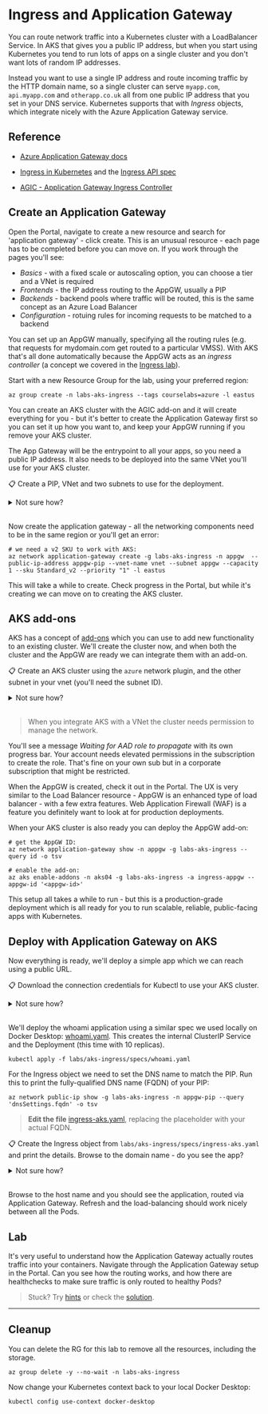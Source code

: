 # Ingress and Application Gateway

You can route network traffic into a Kubernetes cluster with a LoadBalancer Service. In AKS that gives you a public IP address, but when you start using Kubernetes you tend to run lots of apps on a single cluster and you don't want lots of random IP addresses. 

Instead you want to use a single IP address and route incoming traffic by the HTTP domain name, so a single cluster can serve `myapp.com`, `api.myapp.com` and `otherapp.co.uk` all from one public IP address that you set in your DNS service. Kubernetes supports that with _Ingress_ objects, which integrate nicely with the Azure Application Gateway service.

## Reference

- [Azure Application Gateway docs](https://docs.microsoft.com/en-gb/azure/application-gateway/)

- [Ingress in Kubernetes](https://kubernetes.io/docs/concepts/services-networking/ingress/) and the [Ingress API spec](https://kubernetes.io/docs/reference/generated/kubernetes-api/v1.20/#ingress-v1-networking-k8s-io)

- [AGIC - Application Gateway Ingress Controller](https://docs.microsoft.com/en-us/azure/application-gateway/ingress-controller-overview)

## Create an Application Gateway

Open the Portal, navigate to create a new resource and search for 'application gateway' - click create. This is an unusual resource - each page has to be completed before you can move on. If you work through the pages you'll see:

- _Basics_ - with a fixed scale or autoscaling option, you can choose a tier and a VNet is required
- _Frontends_ - the IP address routing to the AppGW, usually a PIP
- _Backends_ - backend pools where traffic will be routed, this is the same concept as an Azure Load Balancer
- _Configuration_ - rotuing rules for incoming requests to be matched to a backend

You can set up an AppGW manually, specifying all the routing rules (e.g. that requests for mydomain.com get routed to a particular VMSS). With AKS that's all done automatically because the AppGW acts as an _ingress controller_ (a concept we covered in the [Ingress lab](/labs/kubernetes/ingress/README.md)).


Start with a new Resource Group for the lab, using your preferred region:

```
az group create -n labs-aks-ingress --tags courselabs=azure -l eastus
```

You can create an AKS cluster with the AGIC add-on and it will create everything for you - but it's better to create the Application Gateway first so you can set it up how you want to, and keep your AppGW running if you remove your AKS cluster.

The App Gateway will be the entrypoint to all your apps, so you need a public IP address. It also needs to be deployed into the same VNet you'll use for your AKS cluster.

📋 Create a PIP, VNet and two subnets to use for the deployment.

<details>
  <summary>Not sure how?</summary>

```
# create the PIP:
az network public-ip create -g labs-aks-ingress -n appgw-pip --sku Standard -l eastus --dns-name <unique-dns-name>

# the vnet:
az network vnet create -g labs-aks-ingress -n vnet --address-prefix 10.2.0.0/16 -l eastus

# and subnets:
az network vnet subnet create -g labs-aks-ingress --vnet-name vnet -n aks --address-prefixes 10.2.8.0/21

az network vnet subnet create -g labs-aks-ingress --vnet-name vnet -n appgw --address-prefixes 10.2.3.0/24
```

</details><br/>

Now create the application gateway - all the networking components need to be in the same region or you'll get an error:

```
# we need a v2 SKU to work with AKS:
az network application-gateway create -g labs-aks-ingress -n appgw  --public-ip-address appgw-pip --vnet-name vnet --subnet appgw --capacity 1 --sku Standard_v2 --priority "1" -l eastus
```

This will take a while to create. Check progress in the Portal, but while it's creating we can move on to creating the AKS cluster.

## AKS add-ons

AKS has a concept of [add-ons](https://learn.microsoft.com/en-us/azure/aks/integrations) which you can use to add new functionality to an existing cluster. We'll create the cluster now, and when both the cluster and the AppGW are ready we can integrate them with an add-on.

📋 Create an AKS cluster using the `azure` network plugin, and the other subnet in your vnet (you'll need the subnet ID).

<details>
  <summary>Not sure how?</summary>

Get the subnet ID:

```
az network vnet subnet show  -g labs-aks-ingress -n aks --vnet-name vnet --query id -o tsv
```

Create the cluster:

```
az aks create -g labs-aks-ingress -n aks04 --network-plugin azure --vnet-subnet-id '<subnet-id>' -l eastus
```

</details><br/>

> When you integrate AKS with a VNet the cluster needs permission to manage the network.

You'll see a message _Waiting for AAD role to propagate_ with its own progress bar. Your account needs elevated permissions in the subscription to create the role. That's fine on your own sub but in a corporate subscription that might be restricted.

When the AppGW is created, check it out in the Portal. The UX is very similar to the Load Balancer resource - AppGW is an enhanced type of load balancer - with a few extra features. Web Application Firewall (WAF) is a feature you definitely want to look at for production deployments.

When your AKS cluster is also ready you can deploy the AppGW add-on:

```
# get the AppGW ID:
az network application-gateway show -n appgw -g labs-aks-ingress --query id -o tsv

# enable the add-on:
az aks enable-addons -n aks04 -g labs-aks-ingress -a ingress-appgw --appgw-id '<appgw-id>' 
```

This setup all takes a while to run - but this is a production-grade deployment which is all ready for you to run scalable, reliable, public-facing apps with Kubernetes.

## Deploy with Application Gateway on AKS

Now everything is ready, we'll deploy a simple app which we can reach using a public URL.

📋 Download the connection credentials for Kubectl to use your AKS cluster.

<details>
  <summary>Not sure how?</summary>

This command creates the Kubectl context and sets it as the current one:

```
az aks get-credentials -g labs-aks-ingress -n aks04
```

It's always a good idea to list the nodes, to check you're using the right cluster:

```
kubectl get nodes
```

</details><br/>

We'll deploy the whoami application using a similar spec we used locally on Docker Desktop: [whoami.yaml](/labs/aks-ingress/specs/whoami.yaml). This creates the internal ClusterIP Service and the Deployment (this time with 10 replicas).

```
kubectl apply -f labs/aks-ingress/specs/whoami.yaml
```

For the Ingress object we need to set the DNS name to match the PIP. Run this to print the fully-qualified DNS name (FQDN) of your PIP:

```
az network public-ip show -g labs-aks-ingress -n appgw-pip --query 'dnsSettings.fqdn' -o tsv
```
> **Edit the file** [ingress-aks.yaml](labs/aks-ingress/specs/ingress-aks.yaml), replacing the placeholder <pip-fqdn> with your actual FQDN.

📋 Create the Ingress object from `labs/aks-ingress/specs/ingress-aks.yaml` and print the details. Browse to the domain name - do you see the app?

<details>
  <summary>Not sure how?</summary>

Make sure you've set your own DNS name in the YAML and then apply it:

```
kubectl apply -f labs/aks-ingress/specs/ingress-aks.yaml
```

Your Ingress object should show the DNS name and the public IP address:

```
kubectl get ingress
```

</details><br/>

Browse to the host name and you should see the application, routed via Application Gateway. Refresh and the load-balancing should work nicely between all the Pods.

## Lab

It's very useful to understand how the Application Gateway actually routes traffic into your containers. Navigate through the Application Gateway setup in the Portal. Can you see how the routing works, and how there are healthchecks to make sure traffic is only routed to healthy Pods?

> Stuck? Try [hints](hints.md) or check the [solution](solution.md).

___

## Cleanup

You can delete the RG for this lab to remove all the resources, including the storage.

```
az group delete -y --no-wait -n labs-aks-ingress
```

Now change your Kubernetes context back to your local Docker Desktop:

```
kubectl config use-context docker-desktop
```